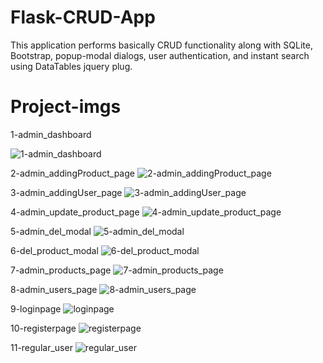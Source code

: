 # Flask-CRUD-App

This application performs basically CRUD functionality along with SQLite, Bootstrap, popup-modal dialogs, user authentication, and instant search using DataTables jquery plug.






# Project-imgs

1-admin_dashboard

![1-admin_dashboard](https://user-images.githubusercontent.com/55976225/143066350-d177ffb8-1997-4bb0-a726-49ee7abffdd8.png)


2-admin_addingProduct_page
![2-admin_addingProduct_page](https://user-images.githubusercontent.com/55976225/143066399-6f3f0c1b-e319-4401-bad5-e70232244958.png)


3-admin_addingUser_page
![3-admin_addingUser_page](https://user-images.githubusercontent.com/55976225/143066544-94ad481b-f494-4997-a6bf-96517732993d.png)


4-admin_update_product_page
![4-admin_update_product_page](https://user-images.githubusercontent.com/55976225/143066559-1a087360-0e4e-477c-ad7d-1ec9e7440671.png)


5-admin_del_modal
![5-admin_del_modal](https://user-images.githubusercontent.com/55976225/143066567-784e2ddd-dc33-45a5-b2de-0f181b5db30a.png)


6-del_product_modal
![6-del_product_modal](https://user-images.githubusercontent.com/55976225/143066587-dd22ec57-0ec6-44b1-9382-b1615d558b3a.png)


7-admin_products_page
![7-admin_products_page](https://user-images.githubusercontent.com/55976225/143066598-e13f10eb-cc1b-48de-a5b8-7282b96fc7df.png)


8-admin_users_page
![8-admin_users_page](https://user-images.githubusercontent.com/55976225/143066607-8dcff02d-3542-409a-9b34-303fbe6560e0.png)


9-loginpage
![loginpage](https://user-images.githubusercontent.com/55976225/143066627-bae41c89-720f-4553-acc2-1800ea1ef6f5.png)


10-registerpage
![registerpage](https://user-images.githubusercontent.com/55976225/143066632-66b15ab8-dbf0-4cbb-8c5d-a25cae48dd30.png)


11-regular_user
![regular_user](https://user-images.githubusercontent.com/55976225/143066640-12a7a1e3-380d-43d2-808f-9450355b3bcb.png)
